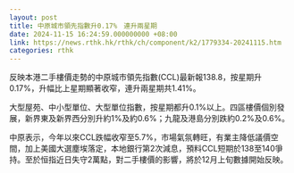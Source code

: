 ```yaml
---
layout: post
title: 中原城市領先指數升0.17%　連升兩星期
date: 2024-11-15 16:24:59.000000000 +08:00
link: https://news.rthk.hk/rthk/ch/component/k2/1779334-20241115.htm
categories: rthk
---
```


反映本港二手樓價走勢的中原城市領先指數(CCL)最新報138.8，按星期升0.17%，升幅比上星期顯著收窄，連升兩星期共1.41%。

大型屋苑、中小型單位、大型單位指數，按星期都升0.1%以上。四區樓價個別發展，新界東及新界西分別升約1%及約0.6%；九龍及港島分別跌約0.2%及0.6%。

中原表示，今年以來CCL跌幅收窄至5.7%，市場氣氛轉旺，有業主降低議價空間，加上美國大選塵埃落定，本地銀行第2次減息，預料CCL短期於138至140爭持。至於恒指近日失守2萬點，對二手樓價的影響，將於12月上旬數據開始反映。

